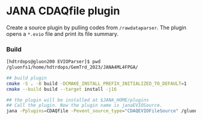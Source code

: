 # JANA CDAQfile plugin

Create a source plugin by pulling codes from `/rawdataparser`.
The plugin opens a `*.evio` file and print its file summary.

### Build

```bash
[hdtrdops@gluon200 EVIOParser]$ pwd
/gluonfs1/home/hdtrdops/GemTrd_2023/JANA4ML4FPGA/

## build plugin
cmake -S . -B build -DCMAKE_INSTALL_PREFIX_INITIALIZED_TO_DEFAULT=1
cmake --build build --target install -j16

## the plugin will be installed at $JANA_HOME/plugins
## Call the plugin. Now the plugin name is janaEVIOSource.
jana -Pplugins=CDAQfile -Pevent_source_type="CDAQEVIOFileSource" /gluonraid3/data4/rawdata/trd/DATA/hd_rawdata_002539_002.evio
```
